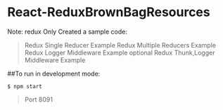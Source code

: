 # React-ReduxBrownBagResources
Note: redux Only
Created a sample code:
> Redux Single Reducer Example
> Redux Multiple Reducers Example
> Redux Logger Middleware Example optional
> Redux Thunk,Logger Middleware Example

##To run in development mode:

```
$ npm start
```
> Port 8091
